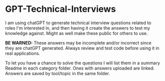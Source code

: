 # GPT-Technical-Interviews

I am using chatGPT to generate technical interview questions related to roles I'm interested in, and then having it create the answers to test my knowledge against. Might as well make these public for others to use.

**BE WARNED:** These answers may be incomplete and/or incorrect since they are chatGPT generated. Always review and test code before using it in real applications.

To let you have a chance to solve the questions I will list them in a summary Readme in each category folder. Ones with answers uploaded are linked. Answers are saved by tool/topic in the same folder.